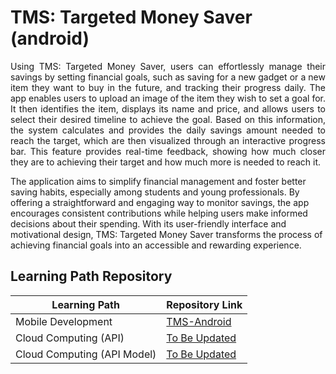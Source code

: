 # TMS: Targeted Money Saver (android)

<p align="justify">
Using TMS: Targeted Money Saver, users can effortlessly manage their savings by setting financial goals, such as saving for a new gadget or a new item they want to buy in the future, and tracking their progress daily. The app enables users to upload an image of the item they wish to set a goal for. It then identifies the item, displays its name and price, and allows users to select their desired timeline to achieve the goal. Based on this information, the system calculates and provides the daily savings amount needed to reach the target, which are then visualized through an interactive progress bar. This feature provides real-time feedback, showing how much closer they are to achieving their target and how much more is needed to reach it.

The application aims to simplify financial management and foster better saving habits, especially among students and young professionals. By offering a straightforward and engaging way to monitor savings, the app encourages consistent contributions while helping users make informed decisions about their spending. With its user-friendly interface and motivational design, TMS: Targeted Money Saver transforms the process of achieving financial goals into an accessible and rewarding experience.

## Learning Path Repository

| Learning Path                        | Repository Link                                                                           |
| ------------------------------------ | ----------------------------------------------------------------------------------------- |
| Mobile Development                   | [TMS-Android](https://github.com/AlninoDP/Targeted_Money_Saver_TMS)                       |
| Cloud Computing (API)                | [To Be Updated]( )                                                                        |
| Cloud Computing (API Model)          | [To Be Updated]( )                                                                        | 
